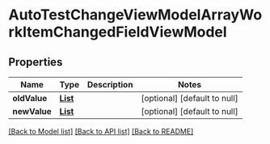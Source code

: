 # AutoTestChangeViewModelArrayWorkItemChangedFieldViewModel
## Properties

| Name | Type | Description | Notes |
|------------ | ------------- | ------------- | -------------|
| **oldValue** | [**List**](AutoTestChangeViewModel.md) |  | [optional] [default to null] |
| **newValue** | [**List**](AutoTestChangeViewModel.md) |  | [optional] [default to null] |

[[Back to Model list]](../README.md#documentation-for-models) [[Back to API list]](../README.md#documentation-for-api-endpoints) [[Back to README]](../README.md)

